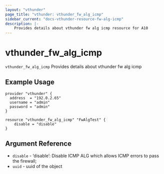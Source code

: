 ```yaml
---
layout: "vthunder"
page_title: "vthunder: vthunder_fw_alg_icmp"
sidebar_current: "docs-vthunder-resource-fw-alg-icmp"
description: |-
	Provides details about vthunder fw alg icmp resource for A10
---
```


# vthunder\_fw\_alg\_icmp

`vthunder_fw_alg_icmp` Provides details about vthunder fw alg icmp
## Example Usage


```hcl
provider "vthunder" {
  address  = "192.0.2.65"
  username = "admin"
  password = "admin"
}

resource "vthunder_fw_alg_icmp" "FwAlgTest" {
	disable = "disable" 
}
```

## Argument Reference

* `disable` - ‘disable’: Disable ICMP ALG which allows ICMP errors to pass the firewall;
* `uuid` - uuid of the object

